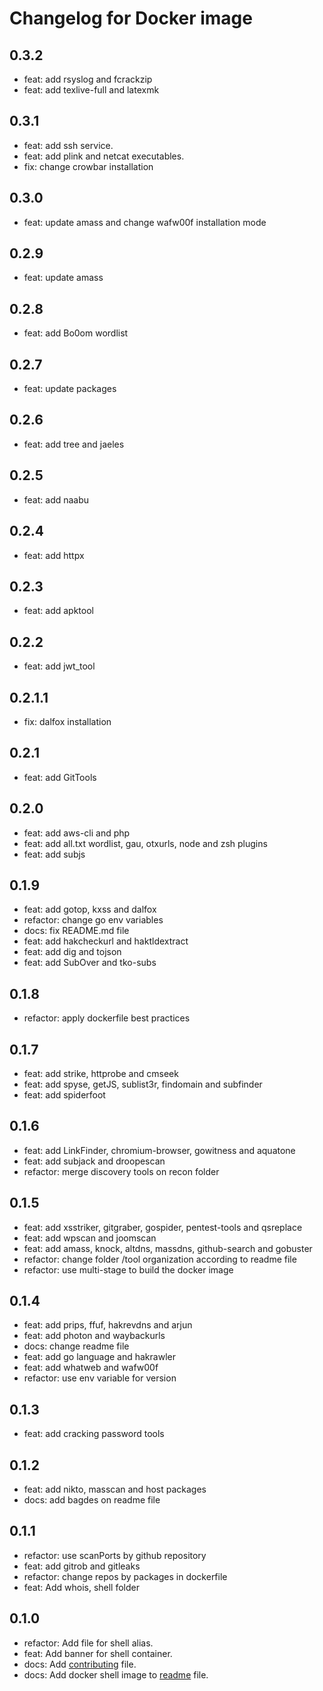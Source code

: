 # Changelog for Docker image
<!--LATEST=0.3.2-->

## 0.3.2

* feat: add rsyslog and fcrackzip
* feat: add texlive-full and latexmk

## 0.3.1

* feat: add ssh service.
* feat: add plink and netcat executables.
* fix: change crowbar installation

## 0.3.0

* feat: update amass and change wafw00f installation mode

## 0.2.9

* feat: update amass

## 0.2.8

* feat: add Bo0om wordlist

## 0.2.7

* feat: update packages

## 0.2.6

* feat: add tree and jaeles

## 0.2.5

* feat: add naabu

## 0.2.4

* feat: add httpx

## 0.2.3

* feat: add apktool

## 0.2.2

* feat: add jwt_tool

## 0.2.1.1

* fix: dalfox installation

## 0.2.1

* feat: add GitTools

## 0.2.0

* feat: add aws-cli and php
* feat: add all.txt wordlist, gau, otxurls, node and zsh plugins
* feat: add subjs

## 0.1.9

* feat: add gotop, kxss and dalfox
* refactor: change go env variables
* docs: fix README.md file
* feat: add hakcheckurl and haktldextract
* feat: add dig and tojson
* feat: add SubOver and tko-subs

## 0.1.8

* refactor: apply dockerfile best practices

## 0.1.7

* feat: add strike, httprobe and cmseek
* feat: add spyse, getJS, sublist3r, findomain and subfinder
* feat: add spiderfoot

## 0.1.6

* feat: add LinkFinder, chromium-browser, gowitness and aquatone
* feat: add subjack and droopescan
* refactor: merge discovery tools on recon folder

## 0.1.5

* feat: add xsstriker, gitgraber, gospider, pentest-tools and qsreplace
* feat: add wpscan and joomscan
* feat: add amass, knock, altdns, massdns, github-search and gobuster
* refactor: change folder /tool organization according to readme file
* refactor: use multi-stage to build the docker image

## 0.1.4

* feat: add prips, ffuf, hakrevdns and arjun
* feat: add photon and waybackurls
* docs: change readme file
* feat: add go language and hakrawler
* feat: add whatweb and wafw00f
* refactor: use env variable for version

## 0.1.3

* feat: add cracking password tools

## 0.1.2

* feat: add nikto, masscan and host packages
* docs: add bagdes on readme file

## 0.1.1

* refactor: use scanPorts by github repository
* feat: add gitrob and gitleaks
* refactor: change repos by packages in dockerfile
* feat: Add whois, shell folder

## 0.1.0

* refactor: Add file for shell alias.
* feat: Add banner for shell container.
* docs: Add [contributing](CONTRIBUTING.md) file.
* docs: Add docker shell image to [readme](README.md) file.
